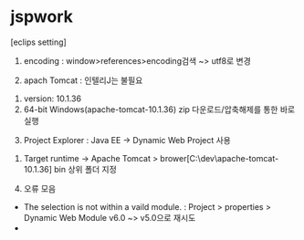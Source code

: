 # jspwork

[eclips setting]
1. encoding
 : window>references>encoding검색 ~> utf8로 변경

2. apach Tomcat
 : 인텔리J는 불필요
 1) version: 10.1.36
 2) 64-bit Windows(apache-tomcat-10.1.36) zip 다운로드/압축해제를 통한 바로 실행

3. Project Explorer
 : Java EE -> Dynamic Web Project 사용
 1) Target runtime -> Apache Tomcat > brower[C:\dev\apache-tomcat-10.1.36] bin 상위 폴더 지정

4. 오류 모음
 - The selection is not within a vaild module.
   : Project > properties > Dynamic Web Module v6.0 ~> v5.0으로 재시도
 - 
